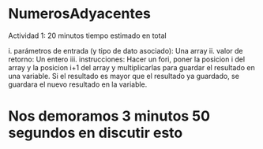 # NumerosAdyacentes

Actividad 1:
20 minutos tiempo estimado en total

i. parámetros de entrada (y tipo de dato asociado): Una array 
ii. valor de retorno: Un entero
iii. instrucciones: Hacer un fori, poner la posicion i del array y la posicion i+1 del array  y multiplicarlas para guardar el resultado en una variable. Si el resultado es mayor que el resultado ya guardado, se guardara el nuevo resultado en la variable.
# Nos demoramos 3 minutos 50 segundos en discutir esto
